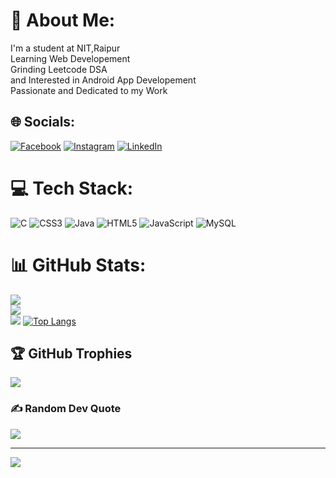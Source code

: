 # 💫 About Me:
I'm a student at NIT,Raipur<br>Learning Web Developement<br>Grinding Leetcode DSA<br>and Interested in Android App Developement<br>Passionate and Dedicated to my Work<br>


## 🌐 Socials:
[![Facebook](https://img.shields.io/badge/Facebook-%231877F2.svg?logo=Facebook&logoColor=white)](https://www.facebook.com/devop.bapun.1?paipv=0&eav=AfaeteD_1M-eIv8oxQaXgQyDctI3BPGyIOqC9RWpAn2ewuhmkwKnr9J4IqIQSb4saWM&_rdr) [![Instagram](https://img.shields.io/badge/Instagram-%23E4405F.svg?logo=Instagram&logoColor=white)](https://instagram.com/mi_bapun) [![LinkedIn](https://img.shields.io/badge/LinkedIn-%230077B5.svg?logo=linkedin&logoColor=white)](https://linkedin.com/in/bapunmalik) 

# 💻 Tech Stack:
![C](https://img.shields.io/badge/c-%2300599C.svg?style=plastic&logo=c&logoColor=white) ![CSS3](https://img.shields.io/badge/css3-%231572B6.svg?style=plastic&logo=css3&logoColor=white) ![Java](https://img.shields.io/badge/java-%23ED8B00.svg?style=plastic&logo=java&logoColor=white) ![HTML5](https://img.shields.io/badge/html5-%23E34F26.svg?style=plastic&logo=html5&logoColor=white) ![JavaScript](https://img.shields.io/badge/javascript-%23323330.svg?style=plastic&logo=javascript&logoColor=%23F7DF1E) ![MySQL](https://img.shields.io/badge/mysql-%2300f.svg?style=plastic&logo=mysql&logoColor=white)
# 📊 GitHub Stats:
![](https://github-readme-stats.vercel.app/api?username=bapunmalik&theme=jolly&hide_border=false&include_all_commits=true&count_private=true)<br/>
![](https://github-readme-streak-stats.herokuapp.com/?user=bapunmalik&theme=jolly&hide_border=false)<br/>
![](https://github-readme-stats.vercel.app/api/top-langs/?username=bapunmalik&theme=jolly&hide_border=false&include_all_commits=true&count_private=true&layout=compact)
[![Top Langs](https://github-readme-stats.vercel.app/api/top-langs/?username=bapunmalik&exclude_repo=build-your-own-x)](https://github.com/bapunmalik/build-your-own-x)

## 🏆 GitHub Trophies
![](https://github-profile-trophy.vercel.app/?username=bapunmalik&theme=darkhub&no-frame=false&no-bg=false&margin-w=4)

### ✍️ Random Dev Quote
![](https://quotes-github-readme.vercel.app/api?type=horizontal&theme=radical)

---
[![](https://visitcount.itsvg.in/api?id=bapunmalik&icon=2&color=7)](https://visitcount.itsvg.in)

<!-- Proudly created with GPRM ( https://gprm.itsvg.in ) -->
